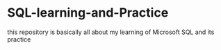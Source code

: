 # SQL-learning-and-Practice
this repository is basically all about my learning of Microsoft SQL and its practice
